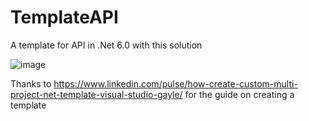 # TemplateAPI
A template for API in .Net 6.0 with this solution

![image](https://github.com/Developer-Cristian/TemplateAPI/assets/74313565/986e14b9-4a32-4e08-8276-c87ccc30059b)

Thanks to https://www.linkedin.com/pulse/how-create-custom-multi-project-net-template-visual-studio-gayle/ for the guide on creating a template 
